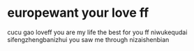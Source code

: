 # europewant your love ff
cucu
gao
loveff
you are my life
the best for you ff
niwukequdai
sifengzhengbanizhui
you saw me through
nizaishenbian
